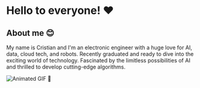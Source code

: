 # Hello to everyone! ❤️



## About me 😊
My name is Cristian and I'm an electronic engineer with a huge love for AI, data, cloud tech, and robots. Recently graduated and ready to dive into the exciting world of technology. Fascinated by the limitless possibilities of AI and thrilled to develop cutting-edge algorithms. 



![Animated GIF]([https://i.pinimg.com/originals/37/ce/5c/37ce5cbba8852a35113ade2db2e6297c.gif](https://i.pinimg.com/originals/b5/83/19/b583195d957a3779c216f0cd684ec6ca.gif))
 👋

<!--
**CristianAcostaDuarte/CristianAcostaDuarte** is a ✨ _special_ ✨ repository because its `README.md` (this file) appears on your GitHub profile.

Here are some ideas to get you started:

- 🔭 I’m currently working on ...
- 🌱 I’m currently learning ...
- 👯 I’m looking to collaborate on ...
- 🤔 I’m looking for help with ...
- 💬 Ask me about ...
- 📫 How to reach me: ...
- 😄 Pronouns: ...
- ⚡ Fun fact: ...
-->
